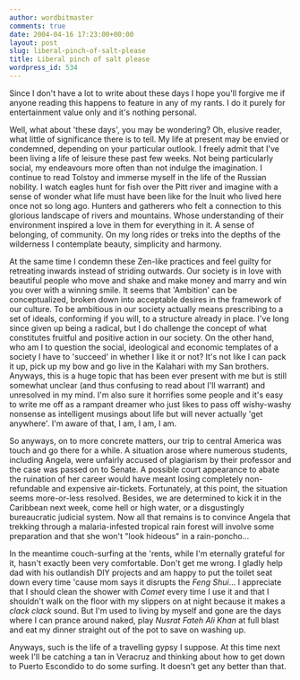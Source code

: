 ```yaml
---
author: wordbitmaster
comments: true
date: 2004-04-16 17:23:00+00:00
layout: post
slug: liberal-pinch-of-salt-please
title: Liberal pinch of salt please
wordpress_id: 534
---
```


Since I don't have a lot to write about these days I hope you'll forgive me if anyone reading this happens to feature in any of my rants. I do it purely for entertainment value only and it's nothing personal. 

Well, what about 'these days', you may be wondering? Oh, elusive reader, what little of significance there is to tell. My life at present may be envied or condemned, depending on your particular outlook. I freely admit that I've been living a life of leisure these past few weeks. Not being particularly social, my endeavours more often than not indulge the imagination. I continue to read Tolstoy and immerse myself in the life of the Russian nobility. I watch eagles hunt for fish over the Pitt river and imagine with a sense of wonder what life must have been like for the Inuit who lived here once not so long ago. Hunters and gatherers who felt a connection to this glorious landscape of rivers and mountains. Whose understanding of their environment inspired a love in them for everything in it. A sense of belonging, of community. On my long rides or treks into the depths of the wilderness I contemplate beauty, simplicity and harmony. 

At the same time I condemn these Zen-like practices and feel guilty for retreating inwards instead of striding outwards. Our society is in love with beautiful people who move and shake and make money and marry and win you over with a winning smile. It seems that 'Ambition' can be conceptualized, broken down into acceptable desires in the framework of our culture. To be ambitious in our society actually means prescribing to a set of ideals, conforming if you will, to a structure already in place. I've long since given up being a radical, but I do challenge the concept of what constitutes fruitful and positive action in our society. On the other hand, who am I to question the social, ideological and economic templates of a society I have to 'succeed'  in whether I like it or not? It's not like I can pack it up, pick up my bow and go live in the Kalahari with my San brothers. Anyways, this is a huge topic that has been ever present with me but is still somewhat unclear (and thus confusing to read about I'll warrant) and unresolved in my mind. I'm also sure it horrifies some people and it's easy to write me off as a rampant dreamer who just likes to pass off wishy-washy nonsense as intelligent musings about life but will never actually 'get anywhere'. I'm aware of that, I am, I am, I am.

So anyways, on to more concrete matters, our trip to central America was touch and go there for a while. A situation arose where numerous students, including Angela, were unfairly accused of plagiarism by their professor and the case was passed on to Senate. A possible court appearance to abate the ruination of her career would have meant losing completely non-refundable and expensive air-tickets. Fortunately, at this point, the situation seems more-or-less resolved. Besides, we are determined to kick it in the Caribbean next week, come hell or high water, or a disgustingly bureaucratic judicial system. Now all that remains is to convince Angela that trekking through a malaria-infested tropical rain forest will involve some preparation and that she won't "look hideous" in a rain-poncho...

In the meantime couch-surfing at the 'rents, while I'm eternally grateful for it, hasn't exactly been very comfortable. Don't get me wrong. I gladly help dad with his outlandish DIY projects and am happy to put the toilet seat down every time 'cause mom says it disrupts the _Feng Shui_... I appreciate that I should clean the shower with _Comet_ every time I use it and that I shouldn't walk on the floor with my slippers on at night because it makes a _clack clack_ sound. But I'm used to living by myself and gone are the days where I can prance around naked, play _Nusrat Fateh Ali Khan_ at full blast and eat my dinner straight out of the pot to save on washing up.
 
Anyways, such is the life of a travelling gypsy I suppose. At this time next week I'll be catching a tan in Veracruz and thinking about how to get down to Puerto Escondido to do some surfing. It doesn't get any better than that.
